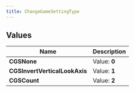 ```yaml
---
title: ChangeGameSettingType
---
```


## Values
| Name | Description |
| ---- | ----------- |
| **CGSNone** | Value: **0** |
| **CGSInvertVerticalLookAxis** | Value: **1** |
| **CGSCount** | Value: **2** |

